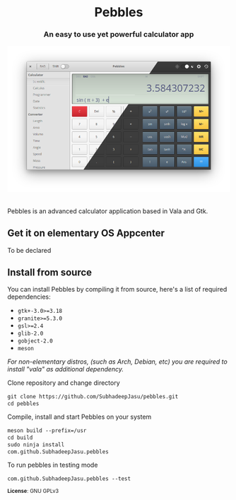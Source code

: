 <div>
    <h1 align="center">Pebbles</h1>
    <h3 align="center">An easy to use yet powerful calculator app</h3>
</div>

![screenshot](screenshots/Screenshot.png)

<br>
Pebbles is an advanced calculator application based in Vala and Gtk.

## Get it on elementary OS Appcenter
To be declared

## Install from source
You can install Pebbles by compiling it from source, here's a list of required dependencies:
 - `gtk+-3.0>=3.18`
 - `granite>=5.3.0`
 - `gsl>=2.4`
 - `glib-2.0`
 - `gobject-2.0`
 - `meson`

<i>For non-elementary distros, (such as Arch, Debian, etc) you are required to install "vala" as additional dependency.</i>

Clone repository and change directory
```
git clone https://github.com/SubhadeepJasu/pebbles.git
cd pebbles
```

Compile, install and start Pebbles on your system
```
meson build --prefix=/usr
cd build
sudo ninja install
com.github.SubhadeepJasu.pebbles
```

To run pebbles in testing mode
```
com.github.SubhadeepJasu.pebbles --test
```

<sup>**License**: GNU GPLv3</sup>
